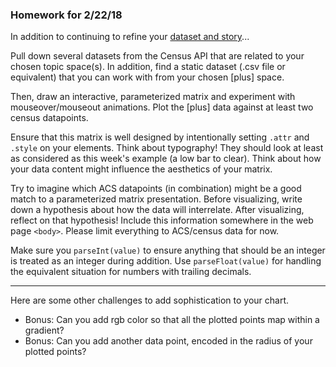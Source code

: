 ### Homework for 2/22/18

In addition to continuing to refine your [dataset and story](../week03/dataset.md)...

Pull down several datasets from the Census API that are related to your chosen topic space(s). In addition, find a static dataset (.csv file or equivalent) that you can work with from your chosen [plus] space.

Then, draw an interactive, parameterized matrix and experiment with mouseover/mouseout animations. Plot the [plus] data against at least two census datapoints. 

Ensure that this matrix is well designed by intentionally setting `.attr` and `.style` on your elements. Think about typography! They should look at least as considered as this week's example (a low bar to clear). Think about how your data content might influence the aesthetics of your matrix.

Try to imagine which ACS datapoints (in combination) might be a good match to a parameterized matrix presentation. Before visualizing, write down a hypothesis about how the data will interrelate. After visualizing, reflect on that hypothesis! Include this information somewhere in the web page `<body>`. Please limit everything to ACS/census data for now.

Make sure you `parseInt(value)` to ensure anything that should be an integer is treated as an integer during addition. Use `parseFloat(value)` for handling the equivalent situation for numbers with trailing decimals.

-----

Here are some other challenges to add sophistication to your chart.

- Bonus: Can you add rgb color so that all the plotted points map within a gradient?
- Bonus: Can you add another data point, encoded in the radius of your plotted points?